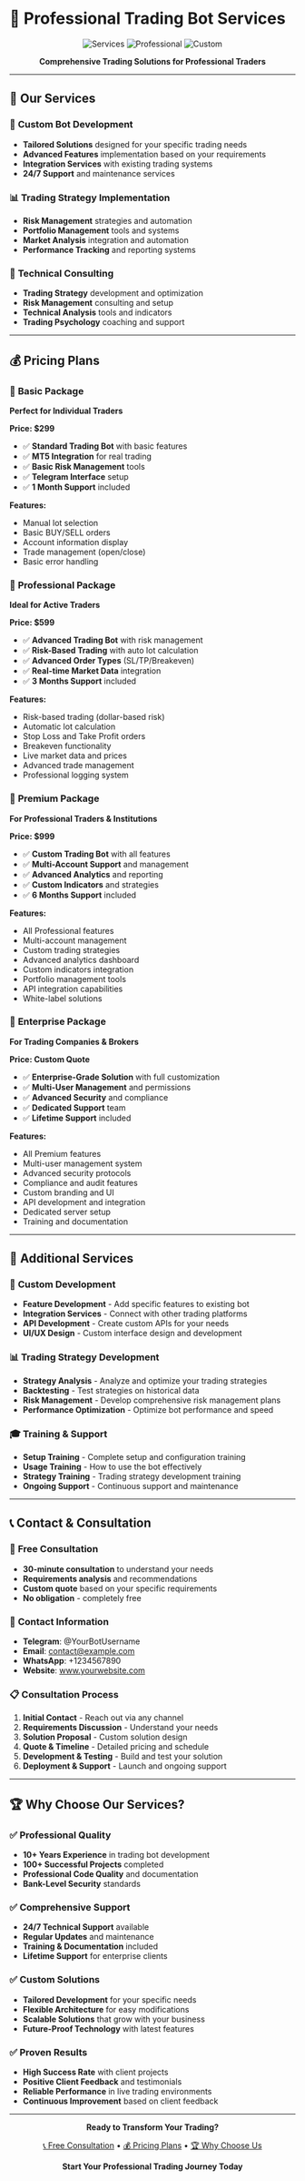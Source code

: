 # 💼 **Professional Trading Bot Services**

<div align="center">

![Services](https://img.shields.io/badge/Services-Available-green.svg)
![Professional](https://img.shields.io/badge/Professional-Grade-blue.svg)
![Custom](https://img.shields.io/badge/Custom-Development-orange.svg)

**Comprehensive Trading Solutions for Professional Traders**

</div>

---

## 🎯 **Our Services**

### 🤖 **Custom Bot Development**
- **Tailored Solutions** designed for your specific trading needs
- **Advanced Features** implementation based on your requirements
- **Integration Services** with existing trading systems
- **24/7 Support** and maintenance services

### 📊 **Trading Strategy Implementation**
- **Risk Management** strategies and automation
- **Portfolio Management** tools and systems
- **Market Analysis** integration and automation
- **Performance Tracking** and reporting systems

### 🔧 **Technical Consulting**
- **Trading Strategy** development and optimization
- **Risk Management** consulting and setup
- **Technical Analysis** tools and indicators
- **Trading Psychology** coaching and support

---

## 💰 **Pricing Plans**

### 🥉 **Basic Package**
**Perfect for Individual Traders**

**Price: $299**
- ✅ **Standard Trading Bot** with basic features
- ✅ **MT5 Integration** for real trading
- ✅ **Basic Risk Management** tools
- ✅ **Telegram Interface** setup
- ✅ **1 Month Support** included

**Features:**
- Manual lot selection
- Basic BUY/SELL orders
- Account information display
- Trade management (open/close)
- Basic error handling

### 🥈 **Professional Package**
**Ideal for Active Traders**

**Price: $599**
- ✅ **Advanced Trading Bot** with risk management
- ✅ **Risk-Based Trading** with auto lot calculation
- ✅ **Advanced Order Types** (SL/TP/Breakeven)
- ✅ **Real-time Market Data** integration
- ✅ **3 Months Support** included

**Features:**
- Risk-based trading (dollar-based risk)
- Automatic lot calculation
- Stop Loss and Take Profit orders
- Breakeven functionality
- Live market data and prices
- Advanced trade management
- Professional logging system

### 🥇 **Premium Package**
**For Professional Traders & Institutions**

**Price: $999**
- ✅ **Custom Trading Bot** with all features
- ✅ **Multi-Account Support** and management
- ✅ **Advanced Analytics** and reporting
- ✅ **Custom Indicators** and strategies
- ✅ **6 Months Support** included

**Features:**
- All Professional features
- Multi-account management
- Custom trading strategies
- Advanced analytics dashboard
- Custom indicators integration
- Portfolio management tools
- API integration capabilities
- White-label solutions

### 💎 **Enterprise Package**
**For Trading Companies & Brokers**

**Price: Custom Quote**
- ✅ **Enterprise-Grade Solution** with full customization
- ✅ **Multi-User Management** and permissions
- ✅ **Advanced Security** and compliance
- ✅ **Dedicated Support** team
- ✅ **Lifetime Support** included

**Features:**
- All Premium features
- Multi-user management system
- Advanced security protocols
- Compliance and audit features
- Custom branding and UI
- API development and integration
- Dedicated server setup
- Training and documentation

---

## 🚀 **Additional Services**

### 🔧 **Custom Development**
- **Feature Development** - Add specific features to existing bot
- **Integration Services** - Connect with other trading platforms
- **API Development** - Create custom APIs for your needs
- **UI/UX Design** - Custom interface design and development

### 📊 **Trading Strategy Development**
- **Strategy Analysis** - Analyze and optimize your trading strategies
- **Backtesting** - Test strategies on historical data
- **Risk Management** - Develop comprehensive risk management plans
- **Performance Optimization** - Optimize bot performance and speed

### 🎓 **Training & Support**
- **Setup Training** - Complete setup and configuration training
- **Usage Training** - How to use the bot effectively
- **Strategy Training** - Trading strategy development training
- **Ongoing Support** - Continuous support and maintenance

---

## 📞 **Contact & Consultation**

### 🎯 **Free Consultation**
- **30-minute consultation** to understand your needs
- **Requirements analysis** and recommendations
- **Custom quote** based on your specific requirements
- **No obligation** - completely free

### 📧 **Contact Information**
- **Telegram**: @YourBotUsername
- **Email**: contact@example.com
- **WhatsApp**: +1234567890
- **Website**: www.yourwebsite.com

### 📋 **Consultation Process**
1. **Initial Contact** - Reach out via any channel
2. **Requirements Discussion** - Understand your needs
3. **Solution Proposal** - Custom solution design
4. **Quote & Timeline** - Detailed pricing and schedule
5. **Development & Testing** - Build and test your solution
6. **Deployment & Support** - Launch and ongoing support

---

## 🏆 **Why Choose Our Services?**

### ✅ **Professional Quality**
- **10+ Years Experience** in trading bot development
- **100+ Successful Projects** completed
- **Professional Code Quality** and documentation
- **Bank-Level Security** standards

### ✅ **Comprehensive Support**
- **24/7 Technical Support** available
- **Regular Updates** and maintenance
- **Training & Documentation** included
- **Lifetime Support** for enterprise clients

### ✅ **Custom Solutions**
- **Tailored Development** for your specific needs
- **Flexible Architecture** for easy modifications
- **Scalable Solutions** that grow with your business
- **Future-Proof Technology** with latest features

### ✅ **Proven Results**
- **High Success Rate** with client projects
- **Positive Client Feedback** and testimonials
- **Reliable Performance** in live trading environments
- **Continuous Improvement** based on client feedback

---

<div align="center">

**Ready to Transform Your Trading?**

[📞 Free Consultation](#-contact--consultation) • [💰 Pricing Plans](#-pricing-plans) • [🏆 Why Choose Us](#-why-choose-our-services)

**Start Your Professional Trading Journey Today**

</div> 